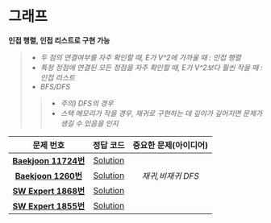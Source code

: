 # 그래프   
__인접 행렬, 인접 리스트로 구현 가능__   
>*  _두 점의 연결여부를 자주 확인할 때, E가 V^2에 가까울 때 : 인접 행렬_
>*  _특정 정점에 연결된 모든 정점을 자주 확인할 때, E가 V^2보다 훨씬 작을 때 : 인접 리스트_    
>*  _BFS/DFS_
>>*  _주의) DFS의 경우_
>>* _스택 메모리가 작을 경우, 재귀로 구현하는 데 깊이가 깊어지면 문제가 생길 수 있음을 인지_

| 문제 번호 | 정답 코드 |  중요한 문제(아이디어) | 
| :--: | :--: |:--: |
| __[Baekjoon 11724번](https://www.acmicpc.net/problem/11724)__   | [Solution](https://github.com/jhmin-kk99/Algorithm-Study/blob/main/Graph/11724.cpp)    | |
| __[Baekjoon 1260번](https://www.acmicpc.net/problem/1260)__   | [Solution](https://github.com/jhmin-kk99/Algorithm-Study/blob/main/Graph/1260.cpp)    |_재귀,비재귀 DFS_|
| __[SW Expert 1868번](https://swexpertacademy.com/main/code/problem/problemDetail.do?contestProbId=AV5LwsHaD1MDFAXc&categoryId=AV5LwsHaD1MDFAXc&categoryType=CODE&problemTitle=%EC%A7%80%EB%A2%B0&orderBy=FIRST_REG_DATETIME&selectCodeLang=ALL&select-1=&pageSize=10&pageIndex=1)__| [Solution](https://github.com/jhmin-kk99/Algorithm-Study/blob/main/Graph/s1868.cpp)    | |
| __[SW Expert 1855번](https://swexpertacademy.com/main/code/problem/problemDetail.do?contestProbId=AV5LnipaDvwDFAXc&categoryId=AV5LnipaDvwDFAXc&categoryType=CODE&problemTitle=%EC%98%81%EC%A4%80%EC%9D%B4&orderBy=FIRST_REG_DATETIME&selectCodeLang=ALL&select-1=&pageSize=10&pageIndex=1)__| [Solution](https://github.com/jhmin-kk99/Algorithm-Study/blob/main/Graph/s1855.cpp)    | |
